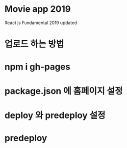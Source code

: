 # Movie app 2019

React js Fundamental 2019 updated

# 업로드 하는 방법
# npm i gh-pages
# package.json 에 홈페이지 설정
# deploy 와 predeploy  설정
#  predeploy

